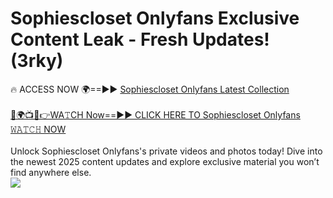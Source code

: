 # Sophiescloset Onlyfans Exclusive Content Leak - Fresh Updates! (3rky)

🔥 ACCESS NOW 🌍==►► <a href="https://tinyurl.com/kvy9nzfs" rel="nofollow">Sophiescloset Onlyfans Latest Collection</a>
<br><br>
[🔴🌍📺📱👉WA𝚃CH Now==►► CLICK HERE TO Sophiescloset Onlyfans 𝚆𝙰𝚃𝙲𝙷 NOW](https://tinyurl.com/kvy9nzfs)
<br><br>
Unlock Sophiescloset Onlyfans's private videos and photos today! Dive into the newest 2025 content updates and explore exclusive material you won’t find anywhere else.
<br>
<a href="https://tinyurl.com/kvy9nzfs" rel="nofollow" data-target="animated-image.originalLink"><img src="https://camo.githubusercontent.com/8a4f000d20f83aca3bf7ec5f350d767afa0574a8a352519fd8cfa583a6f93a33/68747470733a2f2f692e696d6775722e636f6d2f644a486b345a712e676966" data-canonical-src="https://i.imgur.com/dJHk4Zq.gif" style="max-width: 100%; display: inline-block;" data-target="animated-image.originalImage"></a>
<br>

